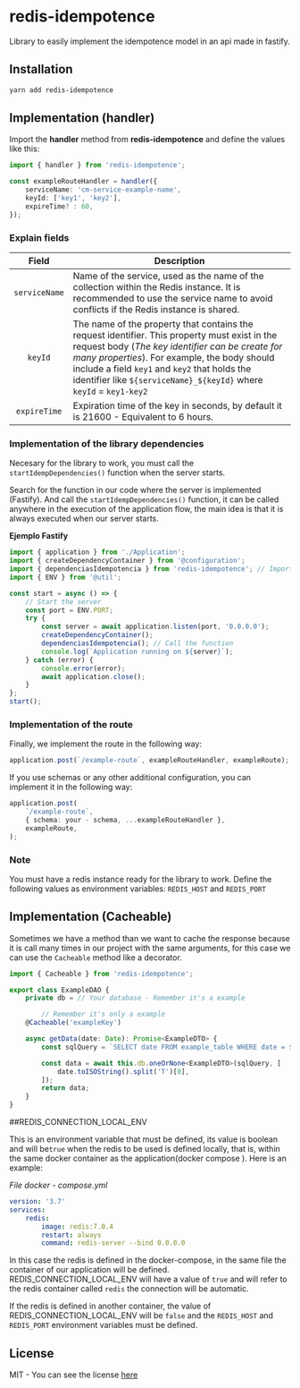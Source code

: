# redis-idempotence

Library to easily implement the idempotence model in an api made in fastify.

## Installation

```bash
yarn add redis-idempotence
```

## Implementation (handler)

Import the **handler** method from **redis-idempotence** and define the values like this:

```typescript
import { handler } from 'redis-idempotence';

const exampleRouteHandler = handler({
    serviceName: 'cm-service-example-name',
    keyId: ['key1', 'key2'],
    expireTime? : 60,
});
```

### Explain fields

|     Field     | Description                                                                                                                                                                                                                                                                                                               |
|:-------------:|---------------------------------------------------------------------------------------------------------------------------------------------------------------------------------------------------------------------------------------------------------------------------------------------------------------------------|
| `serviceName` | Name of the service, used as the name of the collection within the Redis instance. It is recommended to use the service name to avoid conflicts if the Redis instance is shared.                                                                                                                                          |
|    `keyId`    | The name of the property that contains the request identifier. This property must exist in the request body (*The key identifier can be create for many properties*). For example, the body should include a field `key1` and `key2` that holds the identifier like `${serviceName}_${keyId}` where `keyId` = `key1-key2` |
| `expireTime`  | Expiration time of the key in seconds, by default it is 21600 - Equivalent to 6 hours.                                                                                                                                                                                                                                    |

### Implementation of the library dependencies

Necesary for the library to work, you must call the `startIdempDependencies()` function when the server starts.

Search for the function in our code where the server is implemented (Fastify). And call the `startIdempDependencies()`
function, it can be called anywhere in the execution of the application flow, the main idea is that it is always
executed when our server starts.

**Ejemplo Fastify**

```typescript
import { application } from './Application';
import { createDependencyContainer } from '@configuration';
import { dependenciasIdempotencia } from 'redis-idempotence'; // Import the library and call the function
import { ENV } from '@util';

const start = async () => {
    // Start the server
    const port = ENV.PORT;
    try {
        const server = await application.listen(port, '0.0.0.0');
        createDependencyContainer();
        dependenciasIdempotencia(); // Call the function
        console.log(`Application running on ${server}`);
    } catch (error) {
        console.error(error);
        await application.close();
    }
};
start();
```

### Implementation of the route

Finally, we implement the route in the following way:

```typescript
application.post(`/example-route`, exampleRouteHandler, exampleRoute);
```

If you use schemas or any other additional configuration, you can implement it in the following way:

```typescript
application.post(
    `/example-route`,
    { schema: your - schema, ...exampleRouteHandler },
    exampleRoute,
);
```

### Note

You must have a redis instance ready for the library to work. Define the following values as environment variables:
`REDIS_HOST` and `REDIS_PORT`

## Implementation (Cacheable)

Sometimes we have a method than we want to cache the response because it is call many times in our project with the same
arguments, for this case we can use the `Cacheable` method
like a decorator.

```typescript
import { Cacheable } from 'redis-idempotence';

export class ExampleDAO {
    private db = // Your database - Remember it's a example

        // Remember it's only a example
    @Cacheable('exampleKey')

    async getData(date: Date): Promise<ExampleDTO> {
        const sqlQuery = `SELECT date FROM example_table WHERE date = $1`;

        const data = await this.db.oneOrNone<ExampleDTO>(sqlQuery, [
            date.toISOString().split('T')[0],
        ]);
        return data;
    }
}
```

##REDIS_CONNECTION_LOCAL_ENV

This is an environment variable that must be defined, its value is boolean and will be`true` when the redis to be used
is defined locally, that is, within the same docker container as the application(docker compose ). Here is an example:

_File docker - compose.yml_

```yml
version: '3.7'
services:
    redis:
        image: redis:7.0.4
        restart: always
        command: redis-server --bind 0.0.0.0
```

In this case the redis is defined in the docker-compose, in the same file the container of our application will be
defined. REDIS_CONNECTION_LOCAL_ENV will have a value of `true` and will refer to the redis container called `redis` the
connection will be automatic.

If the redis is defined in another container, the value of REDIS_CONNECTION_LOCAL_ENV will be `false` and the
`REDIS_HOST` and `REDIS_PORT` environment variables must be defined.

## License

MIT - You can see the license [here](LICENSE)
